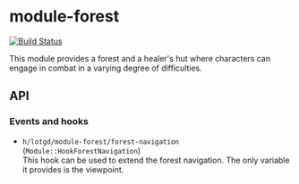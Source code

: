 # module-forest
[![Build Status](https://travis-ci.org/lotgd/module-forest.svg?branch=master)](https://travis-ci.org/lotgd/module-forest)

This module provides a forest and a healer's hut where characters can engage in combat in a 
varying degree of difficulties.

## API
### Events and hooks
- `h/lotgd/module-forest/forest-navigation` (`Module::HookForestNavigation`)\
This hook can be used to extend the forest navigation. The only variable it provides is the viewpoint.
